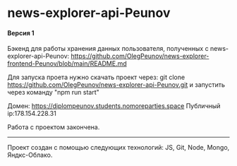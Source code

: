# news-explorer-api-Peunov

#### Версия 1

Бэкенд для работы хранения данных пользователя, полученных с news-explorer-api-Peunov: https://github.com/OlegPeunov/news-explorer-frontend-Peunov/blob/main/README.md 

Для запуска проета нужно скачать проект через: git clone https://github.com/OlegPeunov/news-explorer-api-Peunov.git
и запустить через команду "npm run start"

Домен: https://diplompeunov.students.nomoreparties.space
Публичный ip:178.154.228.31


Работа с проектом закончена.

***
Проект создан с помощью следующих технологий: JS, Git, Node, Mongo, Яндкс-Облако.
